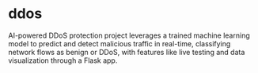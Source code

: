 # ddos
AI-powered DDoS protection project leverages a trained machine learning model to predict and detect malicious traffic in real-time, classifying network flows as benign or DDoS, with features like live testing and data visualization through a Flask app.
